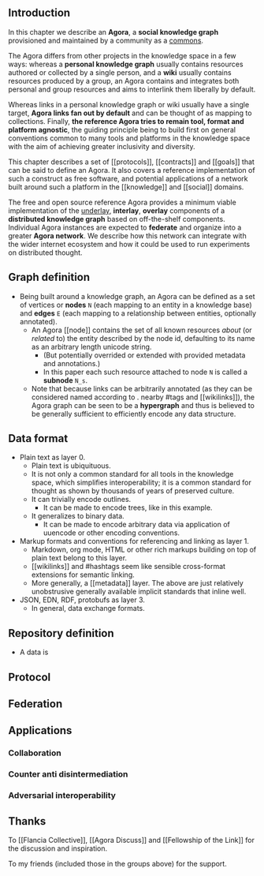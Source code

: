 ## Introduction
In this chapter we describe an **Agora**, a **social knowledge graph** provisioned and maintained by a community as a [commons](https://anagora.org/commons).

The Agora differs from other projects in the knowledge space in a few ways: whereas a **personal knowledge graph** usually contains resources authored or collected by a single person, and a **wiki** usually contains resources produced by a group, an Agora contains and integrates both personal and group resources and aims to interlink them liberally by default. 

Whereas links in a personal knowledge graph or wiki usually have a single target, **Agora links fan out by default** and can be thought of as mapping to collections. Finally, **the reference Agora tries to remain tool, format and platform agnostic**, the guiding principle being to build first on general conventions common to many tools and platforms in the knowledge space with the aim of achieving greater inclusivity and diversity.


This chapter describes a set of [[protocols]], [[contracts]] and [[goals]] that can be said to define an Agora. It also covers a reference implementation of such a construct as free software, and potential applications of a network built around such a platform in the [[knowledge]] and [[social]] domains.

The free and open source reference Agora provides a minimum viable implementation of the [underlay](https://anagora.org/underlay), **interlay**, **overlay** components of a **distributed knowledge graph** based on off-the-shelf components. Individual Agora instances are expected to **federate** and organize into a greater **Agora network**. We describe how this network can integrate with the wider internet ecosystem and how it could be used to run experiments on distributed thought.

## Graph definition 
- Being built around a knowledge graph, an Agora can be defined as a set of vertices or **nodes** `N` (each mapping to an entity in a knowledge base) and **edges** `E` (each mapping to a relationship between entities, optionally annotated). 
    - An Agora [[node]] contains the set of all known resources *about* (or *related* to) the entity described by the node id, defaulting to its name as an arbitrary length unicode string. 
        - (But potentially overrided or extended with provided metadata and annotations.)
        - In this paper each such resource attached to node `N` is called a **subnode** `N_s`. 
    - Note that because links can be arbitrarily annotated (as they can be considered named according to . nearby #tags and [[wikilinks]]), the Agora graph can be seen to be a **hypergraph** and thus is believed to be generally sufficient to efficiently encode any data structure.

## Data format
- Plain text as layer 0.
    - Plain text is ubiquituous.
    - It is not only a common standard for all tools in the knowledge space, which simplifies interoperability; it is a common standard for thought as shown by thousands of years of preserved culture.
    - It can trivially encode outlines.
        - It can be made to encode trees, like in this example.
    - It generalizes to binary data.
        - It can be made to encode arbitrary data via application of uuencode or other encoding conventions.
- Markup formats and conventions for referencing and linking as layer 1.
    - Markdown, org mode, HTML or other rich markups building on top of plain text belong to this layer.
    - [[wikilinks]] and #hashtags seem like sensible cross-format extensions for semantic linking.
    - More generally, a [[metadata]] layer. The above are just relatively unobstrusive generally available implicit standards that inline well.
- JSON, EDN, RDF, protobufs as layer 3.
    - In general, data exchange formats.
    
## Repository definition
- A data is 

## Protocol


## Federation

## Applications

### Collaboration

### Counter anti disintermediation

### Adversarial interoperability

## Thanks

To [[Flancia Collective]], [[Agora Discuss]] and [[Fellowship of the Link]] for the discussion and inspiration.

To my friends (included those in the groups above) for the support.